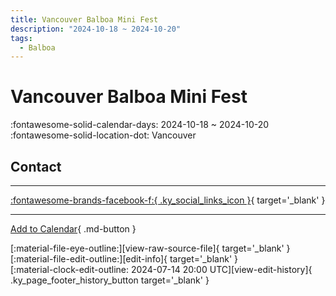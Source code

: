 ```yaml
---
title: Vancouver Balboa Mini Fest
description: "2024-10-18 ~ 2024-10-20"
tags:
  - Balboa
---
```


# Vancouver Balboa Mini Fest 

:fontawesome-solid-calendar-days: 2024-10-18 ~ 2024-10-20  
:fontawesome-solid-location-dot: Vancouver  

## Contact


---

 [:fontawesome-brands-facebook-f:{ .ky_social_links_icon }](https://www.facebook.com/events/382842807698550){ target='_blank' }

---

[Add to Calendar](https://swing.news/ics/en/2024/en_CA/vancouver-balboa-mini-fest-2024.ics){ .md-button }

<div class="ky_page_footer" markdown>
<div class="ky_page_footer_trailing" markdown="span">
[:material-file-eye-outline:][view-raw-source-file]{ target='_blank' }
[:material-file-edit-outline:][edit-info]{ target='_blank' }
</div>
<div class="ky_page_footer_leading" markdown="span">
[:material-clock-edit-outline: 2024-07-14 20:00 UTC][view-edit-history]{ .ky_page_footer_history_button target='_blank' }
</div>
</div>

[view-raw-source-file]: https://github.com/swingdance/events/blob/main/2024/en_CA/vancouver-balboa-mini-fest-2024.json "View Raw Source File"
[edit-info]: https://github.com/swingdance/events/issues/new?assignees=&labels=update+event&projects=&template=03-update_entity.yml&title=%5B2024%2Fen_CA%5D%20Vancouver%20Balboa%20Mini%20Fest&region=en_CA&year=2024&id=vancouver-balboa-mini-fest-2024&name=Vancouver%20Balboa%20Mini%20Fest&org_id= "Edit Info"

[view-edit-history]: https://github.com/swingdance/events/commits/main/2024/en_CA/vancouver-balboa-mini-fest-2024.json "View Edit History"
